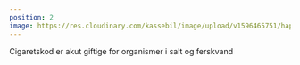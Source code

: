 ```yaml
---
position: 2
image: https://res.cloudinary.com/kassebil/image/upload/v1596465751/happy-helper2.svg
---
```

Cigaretskod er akut giftige for organismer i salt og ferskvand